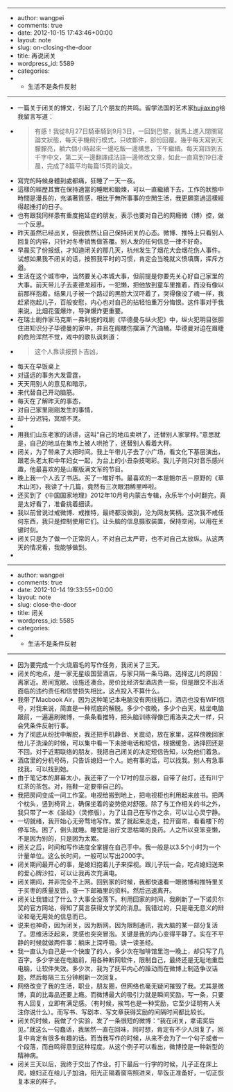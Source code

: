 - ---
- author: wangpei
- comments: true
- date: 2012-10-15 17:43:46+00:00
- layout: note
- slug: on-closing-the-door
- title: 再说闭关
- wordpress_id: 5589
- categories:
- - 生活不是条件反射
- ---
- 一篇关于闭关的博文，引起了几个朋友的共鸣。留学法国的艺术家[hujiaxing](http://hujiaxing.com/blog/)给我留言写道：
- <blockquote>有感！我從8月27日騎車騎到9月3日，一回到巴黎，就馬上進入閉關寫論文狀態，每天手機飛行模式，只收郵件，部份回覆。幾乎每天寫到天朦朦亮，躺六個小時起來一邊吃飯一邊構思，下午繼續。每天寫四到五千字中文，第二天一邊翻譯成法語一邊修改文章，如此一直寫到19日凌晨，完成了8篇平均每篇15頁的論文。
- 寫完的時候身體到處都痛，狂睡了一天一夜。
- 這樣的經歷其實在保持適當的睡眠和鍛煉，可以一直繼續下去，工作的狀態中時間是漫長的，充滿著質感，相比于無所事事的空閒生活，我更願意過這樣經得起捶打的日子。</blockquote>
- 也有跟我同样患有重度拖延症的朋友，表示也要对自己的网瘾微（博）控，做一个反思。
- 昨天虽然已经出关，但我依然让自己保持闭关的心态。微博、推特上只看别人回复的内容，只针对冬枣销售做答覆。别人发的任何信息一律不好奇。
- 早晨买了份报纸，才知道闭关的那几天，杭州发生了烟花大会烟花伤人事件。试想如果我不闭关的话，按照我平时的习惯，肯定会当晚就义愤填膺，挥斥方遒。
- 生活在这个城市中，当然要关心本城大事，但前提是你要先关心好自己家里的大事。前天带儿子去麦德龙超市，一犯懒，把他放到童车里推着，而没有像以前那样抱着。结果儿子被一个路过的黑脸大汉吓着了，哭得像没了魂一样，我赶紧抱起儿子，百般安慰，内心也对自己的拈轻怕重万分悔恨。这件事对于我来说，比烟花蛋爆炸，导弹爆炸更重要。
- 在瑞士剧作家马克斯－弗利施的戏剧《毕德曼与纵火犯》中，纵火犯明目张胆住进知识分子毕德曼的家中，并且在阁楼伤摆满了汽油桶。毕德曼对迫在眉睫的危险浑然不觉，戏中的歌队讽刺道：
- <blockquote>这个人靠读报预卜吉凶，
- 每天在早饭桌上
- 对遥远的事务大发雷霆，
- 天天用别人的意见和暗示，
- 来代替自己开动脑筋。
- 每天在了解昨天的事态，
- 对自己家里刚刚发生的事情，
- 却十分迟钝，冥顽不灵。
- </blockquote>
- 用我们山东老家的话讲，这叫“自己的地瓜卖哄了，还替别人家掌秤。”意思就是，自己的地瓜在集市上被人哄抢了，还替别人看着大秤。
- 闭关，为了带来了大把时间。我上午带儿子去了小广场，看文化下基层演出，跟老头老太和中年妇女一起，为台上的小丑杂技喝彩。我儿子则只对音乐感兴趣，他最喜欢的是山寨版满文军的节目。
- 晚上我一个人去了书店。买了一堆好书。最喜欢的一本是鲍尔吉－原野的《草木山河》，我读了十几篇，竟然有三次眼泪稀里哗啦。
- 还买到了《中国国家地理》2012年10月号内蒙古专辑，永乐半个小时翻完，真是太好看了，准备挑着细读。
- 我以前曾说过戒微博、戒推特，最终都没做到，沦为网友笑柄。这次我不戒任何东西，我只是控制使用它们。让头脑的信息摄取装置，保持空闲，以用在关键时刻。
- 闭关只是为了做一个正常的人，不对自己太严苛，也不对自己太放纵。从这两天的情况看，我能够做到。
- 
- ---
- author: wangpei
- comments: true
- date: 2012-10-14 19:33:55+00:00
- layout: note
- slug: close-the-door
- title: 闭关
- wordpress_id: 5585
- categories:
- - 生活不是条件反射
- ---
- 因为要完成一个火烧眉毛的写作任务，我闭关了三天。
- 闭关的地点，是一家无星级国营酒店，与家只隔一条马路。选择这儿的原因：离家近。房间宽敞。设施还凑合。房价比经济型酒店贵一些，但是跟交不出活面临的违约责任和信誉损失相比，这点投入不算什么。
- 我带了Macbook Air，因为这种笔记本电脑没有网线插口，酒店也没有WIFI信号，对我来说，简直是一种彻底的解脱。多少个夜晚，多少个白天，枯坐电脑跟前，一遍遍刷微博，一条条看推特，把头脑训练得像巴甫洛夫之犬一样，只会凭条件反射行事。
- 为了彻底从纷扰中解脱，我还把手机静音、关震动，放在家里，这样傍晚回家给儿子洗澡的时候，可以集中看一下未接电话和短信，根据缓急，选择回还是不回。对于近期联络的朋友，我把自己闭关的决定短信告知，以免他们着急。
- 酒店里的分机号码，只告诉媳妇一个人。她有事的话，可以找我。别人有急事找我，可以找到她。
- 由于笔记本的屏幕太小，我还带了一个17吋的显示器，自带了台灯，还有川宁红茶的茶包。对，拖鞋一定要带自己的。
- 我把房间变成一间工作室。电视给搬到地上，把电视柜也利用起来放书。把两个枕头，竖到椅背上，确保坐着的姿势绝对舒服。除了与工作相关的书之外，我只带了一本《圣经》（灵修版），为了让自己在写作之余，可以让心灵宁静。
- 一切就绪，我开始心无旁骛地写作。累了就起来走走，拉开窗帘，看看楼下的停车场。困了，倒头就睡。睡觉是治疗文思枯竭的良药。人之所以变笨变懒，不是因为别的，只是因为太累。
- 闭关之后，时间和写作进度全掌握在自己手中。我一般是以3.5个小时为一个计量单位。这么长时间，一般可以写出2000字。
- 闭关期间最开心的事，是媳妇抱着儿子来探视。跟儿子玩一会，吃点媳妇送来的爱心牌沙拉，可以让我再次充满电。
- 闭关期间，并非完全不上网。回到家的时候，我都快速看一眼微博和推特里关于买枣的质量反馈，查一下邮箱里的资料。然后迅速离开。
- 闭关让我错过了什么？大事全没落下。利用回家的时间，我刷新了一下诺贝尔奖的官方网站，得知了莫言获得文学奖的消息。我错过的，只是毫无意义的辩论和毫无用处的信息而已。
- 说来也神奇，因为闭关，因为断网，因为限制通讯，我大脑的某一部分复活了。思维活泛起来，灵感也突突冒泡。关键是我的内心变得平静了。实在不平静的时候就做两件事：躺床上深呼吸。读一读圣经。
- 我一直认为自己是一个快废了的人，多少次在咖啡馆里泡一晚上，却只写了几百字。多少字坐在电脑前，用各种断网软件，限制自己，最终还是无耻地重启电脑，让软件失效。多少次，我为了抚平内心的躁动而在微博上制造争议话题，然后每隔三五分钟刷新一次回复。
- 网络改变了我的生活，职业，朋友圈，但网络也毫无疑问摧毁了我。尤其是微博，真的比毒品还要上瘾。而微博最大的吸引力就是瞬间奖励，写一条，只要有人回复，立即有满足感。（有时候，挨骂也是一种奖励，它至少证明有人关注你说什么）。而写书、写剧本、写文章获得奖励的间隔时间都比较长。
- 闭关的时候，我做了个实验，发了一条很短的微博：“我在闭关，拿诺奖后见。”就这么一句蠢话，我居然一直在回味，同时想，肯定有不少人回复了，回复中肯定有很多有趣的话。而当我写作的时候，从来不会为了一个句子或者一个段落，而自鸣得意到这种程度。从这个例子可以看出，微博控是一种新型的精神病。
- 闭关三天以后，我终于交出了作业。打下最后一行字的时候，儿子正在床上爬，媳妇正在给儿子加油，阳光正隔着窗帘照进来，早饭正准备好，一切正恢复本来的样子。

